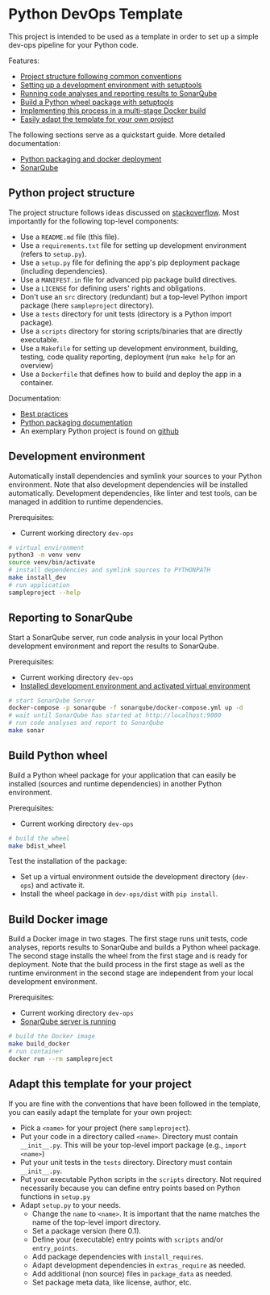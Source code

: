 
# Python DevOps Template

This project is intended to be used as a template in order to set up a simple dev-ops pipeline for your Python code.

Features:

 - [Project structure following common conventions](#python-project-structure)
 - [Setting up a development environment with setuptools](#development-environment)
 - [Running code analyses and reporting results to SonarQube](reporting-to-sonarqube)
 - [Build a Python wheel package with setuptools](#build-python-wheel)
 - [Implementing this process in a multi-stage Docker build](#build-docker-image)
 - [Easily adapt the template for your own project](#adapt-this-template-for-your-project)

The following sections serve as a quickstart guide. More detailed documentation:
 - [Python packaging and docker deployment](docs/)
 - [SonarQube](sonarqube/)

## Python project structure

The project structure follows ideas discussed on [stackoverflow](https://stackoverflow.com/questions/193161/what-is-the-best-project-structure-for-a-python-application). Most importantly for the following top-level components:

 - Use a `README.md` file (this file).
 - Use a `requirements.txt` file for setting up development environment (refers to `setup.py`).
 - Use a `setup.py` file for defining the app's pip deployment package (including dependencies). 
 - Use a `MANIFEST.in` file for advanced pip package build directives.
 - Use a `LICENSE` for defining users' rights and obligations.
 - Don't use an `src` directory (redundant) but a top-level Python import package (here `sampleproject` directory).
 - Use a `tests` directory for unit tests (directory is a Python import package).
 - Use a `scripts` directory for storing scripts/binaries that are directly executable.
 - Use a `Makefile` for setting up development environment, building, testing, code quality reporting, deployment (run `make help` for an overview)
 - Use a `Dockerfile` that defines how to build and deploy the app in a container.

Documentation:
 
 - [Best practices](https://docs.python-guide.org/writing/structure/)
 - [Python packaging documentation](https://packaging.python.org/guides/distributing-packages-using-setuptools/)
 - An exemplary Python project is found on [github](https://github.com/pypa/sampleproject) 

## Development environment

Automatically install dependencies and symlink your sources to your Python environment.
Note that also development dependencies will be installed automatically.
Development dependencies, like linter and test tools, can be managed in addition to runtime dependencies.

Prerequisites: 
 - Current working directory `dev-ops` 

```bash
# virtual environment
python3 -m venv venv
source venv/bin/activate
# install dependencies and symlink sources to PYTHONPATH
make install_dev 
# run application
sampleproject --help
```
## Reporting to SonarQube

Start a SonarQube server, run code analysis in your local Python development environment and report the results to SonarQube.

Prerequisites: 
 - Current working directory `dev-ops` 
 - [Installed development environment and activated virtual environment](#development-environment)

```bash
# start SonarQube Server
docker-compose -p sonarqube -f sonarqube/docker-compose.yml up -d
# wait until SonarQube has started at http://localhost:9000
# run code analyses and report to SonarQube
make sonar
```

## Build Python wheel

Build a Python wheel package for your application that can easily be installed (sources and runtime dependencies) in another Python environment.

Prerequisites: 
 - Current working directory `dev-ops`

```bash
# build the wheel
make bdist_wheel
```
Test the installation of the package:
 - Set up a virtual environment outside the development directory (`dev-ops`) and activate it. 
 - Install the wheel package in `dev-ops/dist` with `pip install`.

## Build Docker image

Build a Docker image in two stages. The first stage runs unit tests, code analyses, reports results to SonarQube and builds a Python wheel package. The second stage installs the wheel from the first stage and is ready for deployment.
Note that the build process in the first stage as well as the runtime environment in the second stage are independent from your local development environment.

Prerequisites: 
 - Current working directory `dev-ops`
 - [SonarQube server is running](#reporting-to-sonarqube) 
```bash
# build the Docker image
make build_docker
# run container
docker run --rm sampleproject
```

## Adapt this template for your project

If you are fine with the conventions that have been followed in the template, you can easily adapt the template for your own project:

 - Pick a `<name>` for your project (here `sampleproject`).
 - Put your code in a directory called `<name>`. Directory must contain `__init__.py`. This will be your top-level import package (e.g., `import <name>`)
 - Put your unit tests in the `tests` directory. Directory must contain `__init__.py`.
 - Put your executable Python scripts in the `scripts` directory. Not required necessarily because you can define entry points based on Python functions in `setup.py`
 - Adapt `setup.py` to your needs. 
   - Change the `name` to `<name>`. It is important that the name matches the name of the top-level import directory.
   - Set a package version (here 0.1).
   - Define your (executable) entry points with `scripts` and/or `entry_points`.
   - Add package dependencies with `install_requires`.
   - Adapt development dependencies in `extras_require` as needed.
   - Add additional (non source) files in `package_data` as needed.
   - Set package meta data, like license, author, etc.

